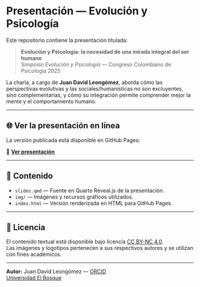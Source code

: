 # Presentación — Evolución y Psicología

Este repositorio contiene la presentación titulada:

> **Evolución y Psicología: la necesidad de una mirada integral del ser humano**  
> Simposio *Evolución y Psicología* — Congreso Colombiano de Psicología 2025

La charla, a cargo de **Juan David Leongómez**, aborda cómo las perspectivas evolutivas y las sociales/humanísticas no son excluyentes, sino complementarias, y cómo su integración permite comprender mejor la mente y el comportamiento humano.

---

## 🌐 Ver la presentación en línea
La versión publicada está disponible en GitHub Pages:

🔗 **[Ver presentación](https://jdleongomez.github.io/evolucion-y-psicologia/)**

---

## 📂 Contenido
- `slides.qmd` — Fuente en Quarto Reveal.js de la presentación.
- `img/` — Imágenes y recursos gráficos utilizados.
- `index.html` — Versión renderizada en HTML para GitHub Pages.

---

## 📜 Licencia
El contenido textual está disponible bajo licencia [CC BY-NC 4.0](https://creativecommons.org/licenses/by-nc/4.0/).  
Las imágenes y logotipos pertenecen a sus respectivos autores y se utilizan con fines académicos.

---

**Autor:** Juan David Leongómez — [ORCID](https://orcid.org/0000-0002-0092-6298)  
[Universidad El Bosque](https://www.unbosque.edu.co/)
